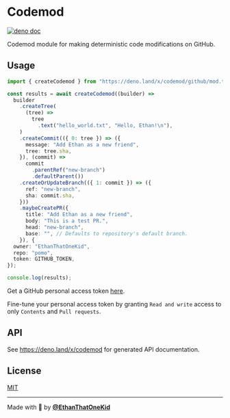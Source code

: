 # Codemod

[![deno doc](https://doc.deno.land/badge.svg)](https://doc.deno.land/https://oss.acmcsuf.com/codemod/raw/main/github/mod.ts)

Codemod module for making deterministic code modifications on GitHub.

## Usage

```ts
import { createCodemod } from "https://deno.land/x/codemod/github/mod.ts";

const results = await createCodemod((builder) =>
  builder
    .createTree(
      (tree) =>
        tree
          .text("hello_world.txt", "Hello, Ethan!\n"),
    )
    .createCommit(({ 0: tree }) => ({
      message: "Add Ethan as a new friend",
      tree: tree.sha,
    }), (commit) =>
      commit
        .parentRef("new-branch")
        .defaultParent())
    .createOrUpdateBranch(({ 1: commit }) => ({
      ref: "new-branch",
      sha: commit.sha,
    }))
    .maybeCreatePR({
      title: "Add Ethan as a new friend",
      body: "This is a test PR.",
      head: "new-branch",
      base: "", // Defaults to repository's default branch.
    }), {
  owner: "EthanThatOneKid",
  repo: "pomo",
  token: GITHUB_TOKEN,
});

console.log(results);
```

Get a GitHub personal access token
[here](https://docs.github.com/en/authentication/keeping-your-account-and-data-secure/creating-a-personal-access-token).

Fine-tune your personal access token by granting `Read and write` access to only
`Contents` and `Pull requests`.

## API

See <https://deno.land/x/codemod> for generated API documentation.

## License

[MIT](LICENSE)

---

Made with 💖 by [**@EthanThatOneKid**](https://etok.codes/)
